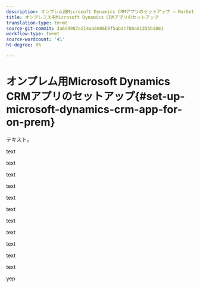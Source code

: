 ```yaml
---
description: オンプレム用Microsoft Dynamics CRMアプリのセットアップ — Marketto Docs — 製品ドキュメント
title: オンプレミス用Microsoft Dynamics CRMアプリのセットアップ
translation-type: tm+mt
source-git-commit: 3a6d9987e214aa8606b9f5abdc780a81355b1001
workflow-type: tm+mt
source-wordcount: '41'
ht-degree: 0%

---
```



# オンプレム用Microsoft Dynamics CRMアプリのセットアップ{#set-up-microsoft-dynamics-crm-app-for-on-prem}

テキスト。

text

text

text

text

text

text

text

text

text

text

text

yep

